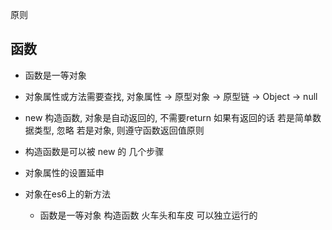 
原则
## 函数
- 函数是一等对象
- 对象属性或方法需要查找, 对象属性 -> 原型对象 -> 原型链 -> Object -> null 
- new 构造函数, 对象是自动返回的, 不需要return
    如果有返回的话  若是简单数据类型, 忽略  若是对象, 则遵守函数返回值原则
- 构造函数是可以被 new 的   几个步骤
- 对象属性的设置延申
- 对象在es6上的新方法




  - 函数是一等对象
    构造函数   火车头和车皮   可以独立运行的